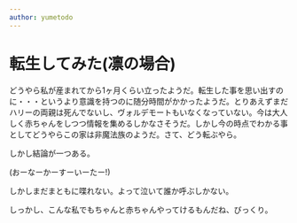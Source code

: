 ```yaml
---
author: yumetodo
---
```


# 転生してみた(凛の場合)

どうやら私が産まれてから1ヶ月くらい立ったようだ。転生した事を思い出すのに・・・というより意識を持つのに随分時間がかかったようだ。とりあえずまだハリーの両親は死んでないし、ヴォルデモートもいなくなっていない。今は大人しく赤ちゃんをしつつ情報を集めるしかなさそうだ。しかし今の時点でわかる事としてどうやらこの家は非魔法族のようだ。さて、どう転ぶやら。

しかし結論が一つある。

(おーなーかーすーいーたー!)

しかしまだまともに喋れない。よって泣いて誰か呼ぶしかない。

しっかし、こんな私でもちゃんと赤ちゃんやってけるもんだね、びっくり。